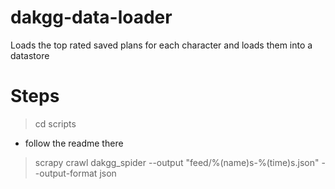 # dakgg-data-loader
Loads the top rated saved plans for each character and loads them into a datastore

# Steps
> cd scripts

- follow the readme there

> scrapy crawl dakgg_spider --output "feed/%(name)s-%(time)s.json" --output-format json
